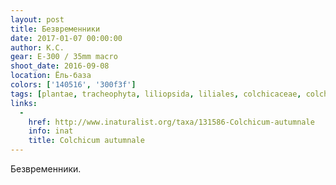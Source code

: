 ```yaml
---
layout: post
title: Безвременники
date: 2017-01-07 00:00:00
author: К.С.
gear: E-300 / 35mm macro
shoot_date: 2016-09-08
location: Ёль-база
colors: ['140516', '300f3f']
tags: [plantae, tracheophyta, liliopsida, liliales, colchicaceae, colchicum, colchicum autumnale]
links:
  -
    href: http://www.inaturalist.org/taxa/131586-Colchicum-autumnale
    info: inat
    title: Colchicum autumnale
---
```


Безвременники.
